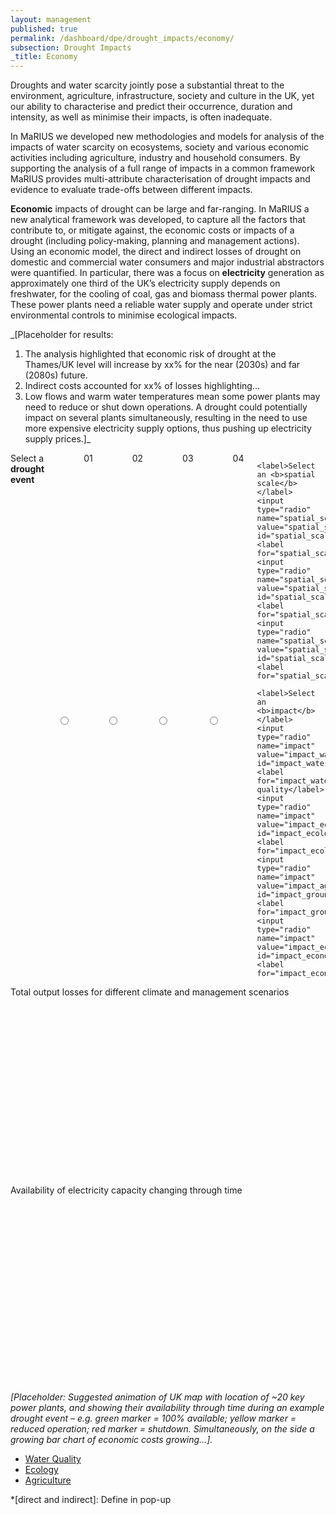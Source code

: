 ```yaml
---
layout: management
published: true
permalink: /dashboard/dpe/drought_impacts/economy/
subsection: Drought Impacts
_title: Economy
---
```


Droughts and water scarcity jointly pose a substantial threat to the environment, agriculture, infrastructure, society and culture in the UK, yet our ability to characterise and predict their occurrence, duration and intensity, as well as minimise their impacts, is often inadequate.

In MaRIUS we developed new methodologies and models for analysis of the impacts of water scarcity on ecosystems, society and various economic activities including agriculture, industry and household consumers. By supporting the analysis of a full range of impacts in a common framework MaRIUS provides multi-attribute characterisation of drought impacts and evidence to evaluate trade-offs between different impacts.

**Economic** impacts of drought can be large and far-ranging. In MaRIUS a new analytical framework was developed, to capture all the factors that contribute to, or mitigate against, the economic costs or impacts of a drought (including policy-making, planning and management actions). Using an economic model, the direct and indirect losses of drought on domestic and commercial water consumers and major industrial abstractors were quantified. In particular, there was a focus on **electricity** generation as approximately one third of the UK’s electricity supply depends on freshwater, for the cooling of coal, gas and biomass thermal power plants. These power plants need a reliable water supply and operate under strict environmental controls to minimise ecological impacts.

_[Placeholder for results: 
1. The analysis highlighted that economic risk of drought at the Thames/UK level will increase by xx% for the near (2030s) and far (2080s) future.
2. Indirect costs accounted for xx% of losses highlighting…
3. Low flows and warm water temperatures mean some power plants may need to reduce or shut down operations. A drought could potentially impact on several plants simultaneously, resulting in the need to use more expensive electricity supply options, thus pushing up electricity supply prices.]_


<div class="large-6 medium-6 columns">
	<label>Select a <b>drought event</b></label>
	<input type="radio" name="drought_event" value="drought_event_01" id="drought_event_01"><label for="drought_event_01">01</label>
	<input type="radio" name="drought_event" value="drought_event_02" id="drought_event_02"><label for="drought_event_02">02</label>
	<input type="radio" name="drought_event" value="drought_event_03" id="drought_event_03"><label for="drought_event_03">03</label>
	<input type="radio" name="drought_event" value="drought_event_04" id="drought_event_04"><label for="drought_event_04">04</label>

	<label>Select an <b>spatial scale</b></label>
	<input type="radio" name="spatial_scale" value="spatial_scale_thames" id="spatial_scale_thames"><label for="spatial_scale_thames">Thames</label>
	<input type="radio" name="spatial_scale" value="spatial_scale_severn" id="spatial_scale_severn"><label for="spatial_scale_severn">Severn</label>
	<input type="radio" name="spatial_scale" value="spatial_scale_england" id="spatial_scale_england"><label for="spatial_scale_england">England</label>

	<label>Select an <b>impact</b></label>
	<input type="radio" name="impact" value="impact_water_quality" id="impact_water_quality"><label for="impact_water_quality">Water quality</label>
	<input type="radio" name="impact" value="impact_ecology" id="impact_ecology"><label for="impact_ecology">Ecology</label>
	<input type="radio" name="impact" value="impact_agriculture" id="impact_groundwater"><label for="impact_groundwater">Agriculture</label>
	<input type="radio" name="impact" value="impact_economy" id="impact_economy"><label for="impact_economy">Economy</label>
</div>

<div class="large-6 medium-6 columns">
	<div id='sgnb_chart1' style='width:100%'>
		 Total output losses for different climate and management scenarios
		<svg style='height:300px' />
	</div>
</div>

<script src='{{ site.baseurl }}/assets/libs/js/stream_layers.js' type='text/javascript'> </script>

<script>
// nv.addGraph(function() {
// var sgnb_chart1 = nv.models.multiBarChart()
//   .transitionDuration(350)
//   .reduceXTicks(true)   //If 'false', every single x-axis tick label will be rendered.
//   .rotateLabels(0)      //Angle to rotate x-axis labels.
//   .showControls(true)   //Allow user to switch between 'Grouped' and 'Stacked' mode.
//   .groupSpacing(0.1)    //Distance between each group of bars.
// ;

// sgnb_chart1.xAxis
//     .tickFormat(d3.format(',f'));

// sgnb_chart1.yAxis
//     .tickFormat(d3.format(',.1f'));

// d3.select('#sgnb_chart1 svg')
//     .datum(exampleData('Intensity'))
//     .call(sgnb_chart1);

// nv.utils.windowResize(sgnb_chart1.update);

// return sgnb_chart2;
// });


function initGraph(chart_id, var_name){
	nv.addGraph(function() {
	var chart_name = chart_id + '_chart';
	var chart_name = nv.models.multiBarChart()
	  .transitionDuration(350)
	  .reduceXTicks(true)   //If 'false', every single x-axis tick label will be rendered.
	  .rotateLabels(0)      //Angle to rotate x-axis labels.
	  .showControls(true)   //Allow user to switch between 'Grouped' and 'Stacked' mode.
	  .groupSpacing(0.1)    //Distance between each group of bars.
	;

	chart_name.xAxis
	    .tickFormat(d3.format(',f'));

	chart_name.yAxis
	    .tickFormat(d3.format(',.1f'));

	d3.select('#' + chart_id + ' svg')
	    .datum(exampleData(var_name))
	    .call(chart_name);

	nv.utils.windowResize(chart_name.update);

	return chart_name;
	});
};


//Generate some nice data.
function exampleData(var_name) {
  // return stream_layers(3,10+Math.random()*10,.1).map(function(data, i) {
  return stream_layers(4,5,.1).map(function(data, i) {
    return {
      // key: [1,2,3],
      key:  var_name + i,
      values: data
    };
  });
}

initGraph('sgnb_chart1', 'scenario');
</script>   

<div class="large-6 medium-6 columns">

<div id='mlc_chart1' style='width:100%'>
		Availability of electricity capacity changing through time
		<svg style='height:300px'></svg>
	</div>

</div>

<script src='{{ site.baseurl }}/assets/js/multi_line_chart.js' type='text/javascript'> </script>

_[Placeholder: Suggested animation of UK map with location of ~20 key power plants, and showing their availability through time during an example drought event – e.g. green marker = 100% available; yellow marker = reduced operation; red marker = shutdown. Simultaneously, on the side a growing bar chart of economic costs growing…]._

* [Water Quality](drought_impacts_wq)
* [Ecology](drought_impacts_ecology)
* [Agriculture](drought_impacts_agriculture)



*[direct and indirect]: Define in pop-up
